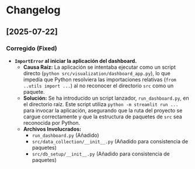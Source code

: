 # Changelog

## [2025-07-22]

### Corregido (Fixed)

*   **`ImportError` al iniciar la aplicación del dashboard.**
    *   **Causa Raíz:** La aplicación se intentaba ejecutar como un script directo (`python src/visualization/dashboard_app.py`), lo que impedía que Python resolviera las importaciones relativas (`from ..utils import ...`) al no reconocer el directorio `src` como un paquete.
    *   **Solución:** Se ha introducido un script lanzador, `run_dashboard.py`, en el directorio raíz. Este script utiliza `python -m streamlit run ...` para invocar la aplicación, asegurando que la ruta del proyecto se cargue correctamente y que la estructura de paquetes de `src` sea reconocida por Python.
    *   **Archivos Involucrados:**
        *   `run_dashboard.py` (Añadido)
        *   `src/data_collection/__init__.py` (Añadido para consistencia de paquetes)
        *   `src/db_setup/__init__.py` (Añadido para consistencia de paquetes)
